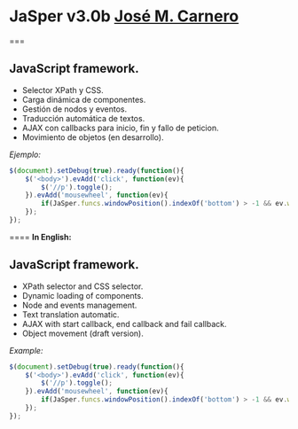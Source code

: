 # JaSper v3.0b [José M. Carnero](http://sargazos.net)
===

## JavaScript framework.

- Selector XPath y CSS.
- Carga dinámica de componentes.
- Gestión de nodos y eventos.
- Traducción automática de textos.
- AJAX con callbacks para inicio, fin y fallo de peticion.
- Movimiento de objetos (en desarrollo).

*Ejemplo:*
```javascript
$(document).setDebug(true).ready(function(){
	$('<body>').evAdd('click', function(ev){
		$('//p').toggle();
	}).evAdd('mousewheel', function(ev){
		if(JaSper.funcs.windowPosition().indexOf('bottom') > -1 && ev.wheelDelta == -3) alert('fin de página');
	});
});
```
====
**In English:**

## JavaScript framework.

- XPath selector and CSS selector.
- Dynamic loading of components.
- Node and events management.
- Text translation automatic.
- AJAX with start callback, end callback and fail callback.
- Object movement (draft version).

*Example:*
```javascript
$(document).setDebug(true).ready(function(){
	$('<body>').evAdd('click', function(ev){
		$('//p').toggle();
	}).evAdd('mousewheel', function(ev){
		if(JaSper.funcs.windowPosition().indexOf('bottom') > -1 && ev.wheelDelta == -3) alert('end of page');
	});
});
```

